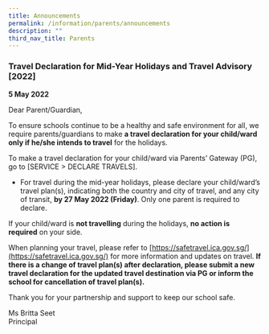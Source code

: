 ```yaml
---
title: Announcements
permalink: /information/parents/announcements
description: ""
third_nav_title: Parents
---
```

### Travel Declaration for Mid-Year Holidays and Travel Advisory [2022]
**5 May 2022**

Dear Parent/Guardian,

To ensure schools continue to be a healthy and safe environment for all, we require parents/guardians to make **a travel declaration for your child/ward only if he/she intends to travel** for the holidays.

To make a travel declaration for your child/ward via Parents’ Gateway (PG), go to [SERVICE > DECLARE TRAVELS].
* For travel during the mid-year holidays, please declare your child/ward’s travel plan(s), indicating both the country and city of travel, and any city of transit, **by 27 May 2022 (Friday)**. Only one parent is required to declare.  

If your child/ward is **not travelling** during the holidays, **no action is required** on your side.

When planning your travel, please refer to [https://safetravel.ica.gov.sg/](https://safetravel.ica.gov.sg/) for more information and updates on travel. **If there is a change of travel plan(s) after declaration, please submit a new travel declaration for the updated travel destination via PG or inform the school for cancellation of travel plan(s).**

Thank you for your partnership and support to keep our school safe.

Ms Britta Seet <br>
Principal